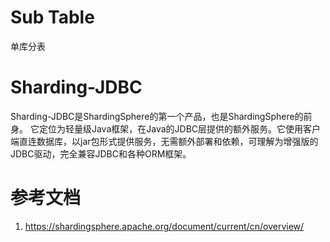 # Sub Table

单库分表

# Sharding-JDBC

Sharding-JDBC是ShardingSphere的第一个产品，也是ShardingSphere的前身。
它定位为轻量级Java框架，在Java的JDBC层提供的额外服务。它使用客户端直连数据库，以jar包形式提供服务，无需额外部署和依赖，可理解为增强版的JDBC驱动，完全兼容JDBC和各种ORM框架。

# 参考文档

1. https://shardingsphere.apache.org/document/current/cn/overview/